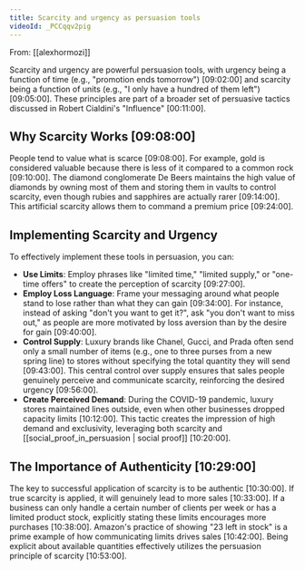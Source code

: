 ```yaml
---
title: Scarcity and urgency as persuasion tools
videoId: _PCCqqv2pig
---
```


From: [[alexhormozi]] <br/> 

Scarcity and urgency are powerful persuasion tools, with urgency being a function of time (e.g., "promotion ends tomorrow") <a class="yt-timestamp" data-t="09:02:00">[09:02:00]</a> and scarcity being a function of units (e.g., "I only have a hundred of them left") <a class="yt-timestamp" data-t="09:05:00">[09:05:00]</a>. These principles are part of a broader set of persuasive tactics discussed in Robert Cialdini's "Influence" <a class="yt-timestamp" data-t="00:11:00">[00:11:00]</a>.

## Why Scarcity Works <a class="yt-timestamp" data-t="09:08:00">[09:08:00]</a>

People tend to value what is scarce <a class="yt-timestamp" data-t="09:08:00">[09:08:00]</a>. For example, gold is considered valuable because there is less of it compared to a common rock <a class="yt-timestamp" data-t="09:10:00">[09:10:00]</a>. The diamond conglomerate De Beers maintains the high value of diamonds by owning most of them and storing them in vaults to control scarcity, even though rubies and sapphires are actually rarer <a class="yt-timestamp" data-t="09:14:00">[09:14:00]</a>. This artificial scarcity allows them to command a premium price <a class="yt-timestamp" data-t="09:24:00">[09:24:00]</a>.

## Implementing Scarcity and Urgency

To effectively implement these tools in persuasion, you can:

*   **Use Limits**: Employ phrases like "limited time," "limited supply," or "one-time offers" to create the perception of scarcity <a class="yt-timestamp" data-t="09:27:00">[09:27:00]</a>.
*   **Employ Loss Language**: Frame your messaging around what people stand to lose rather than what they can gain <a class="yt-timestamp" data-t="09:34:00">[09:34:00]</a>. For instance, instead of asking "don't you want to get it?", ask "you don't want to miss out," as people are more motivated by loss aversion than by the desire for gain <a class="yt-timestamp" data-t="09:40:00">[09:40:00]</a>.
*   **Control Supply**: Luxury brands like Chanel, Gucci, and Prada often send only a small number of items (e.g., one to three purses from a new spring line) to stores without specifying the total quantity they will send <a class="yt-timestamp" data-t="09:43:00">[09:43:00]</a>. This central control over supply ensures that sales people genuinely perceive and communicate scarcity, reinforcing the desired urgency <a class="yt-timestamp" data-t="09:56:00">[09:56:00]</a>.
*   **Create Perceived Demand**: During the COVID-19 pandemic, luxury stores maintained lines outside, even when other businesses dropped capacity limits <a class="yt-timestamp" data-t="10:12:00">[10:12:00]</a>. This tactic creates the impression of high demand and exclusivity, leveraging both scarcity and [[social_proof_in_persuasion | social proof]] <a class="yt-timestamp" data-t="10:20:00">[10:20:00]</a>.

## The Importance of Authenticity <a class="yt-timestamp" data-t="10:29:00">[10:29:00]</a>

The key to successful application of scarcity is to be authentic <a class="yt-timestamp" data-t="10:30:00">[10:30:00]</a>. If true scarcity is applied, it will genuinely lead to more sales <a class="yt-timestamp" data-t="10:33:00">[10:33:00]</a>. If a business can only handle a certain number of clients per week or has a limited product stock, explicitly stating these limits encourages more purchases <a class="yt-timestamp" data-t="10:38:00">[10:38:00]</a>. Amazon's practice of showing "23 left in stock" is a prime example of how communicating limits drives sales <a class="yt-timestamp" data-t="10:42:00">[10:42:00]</a>. Being explicit about available quantities effectively utilizes the persuasion principle of scarcity <a class="yt-timestamp" data-t="10:53:00">[10:53:00]</a>.